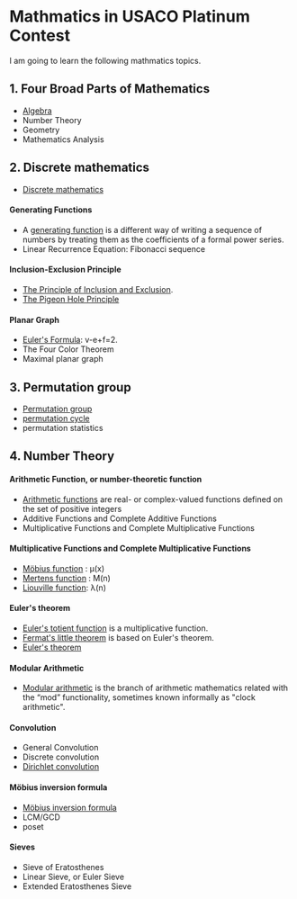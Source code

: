 # Mathmatics in USACO Platinum Contest

I am going to learn the following mathmatics topics.

## 1. Four Broad Parts of Mathematics

- [Algebra](https://en.wikipedia.org/wiki/Algebra)
- Number Theory
- Geometry
- Mathematics Analysis


## 2. Discrete mathematics
 
- [Discrete mathematics](https://en.wikipedia.org/wiki/Discrete_mathematics)

#### Generating Functions

- A [generating function](https://en.wikipedia.org/wiki/Generating_function) is a different way of writing a sequence of numbers by treating them as the coefficients of a formal power series.
- Linear Recurrence Equation: Fibonacci sequence


#### Inclusion-Exclusion Principle 

- [The Principle of Inclusion and Exclusion](https://github.com/ZeroNerodaHero/Competitive/tree/master/61-Inclusion-Exclusion).
- [The Pigeon Hole Principle](https://ocw.mit.edu/courses/electrical-engineering-and-computer-science/6-042j-mathematics-for-computer-science-spring-2015/counting/tp10-1/)

#### Planar Graph

- [Euler's Formula](https://www.youtube.com/watch?v=5ywif1Zpeo4): v-e+f=2.
- The Four Color Theorem
- Maximal planar graph


## 3. Permutation group

- [Permutation group]( https://en.wikipedia.org/wiki/Permutation_group)
- [permutation cycle](https://www.ucl.ac.uk/~ucahmto/0007_2021/1-3-permutations.html#cycles)
- permutation statistics

## 4. Number Theory

#### Arithmetic Function, or number-theoretic function

- [Arithmetic functions](https://en.wikipedia.org/wiki/Arithmetic_function) are real- or complex-valued functions defined on the set of positive integers
- Additive Functions and Complete Additive Functions
- Multiplicative Functions and Complete Multiplicative Functions

#### Multiplicative Functions and Complete Multiplicative Functions

- [Möbius function](https://en.wikipedia.org/wiki/M%C3%B6bius_function) : μ(x)
- [Mertens function](https://en.wikipedia.org/wiki/Mertens_function) : M(n)
- [Liouville function](https://en.wikipedia.org/wiki/Liouville_function): λ(n)


#### Euler's theorem

- [Euler's totient function]( https://en.wikipedia.org/wiki/Euler%27s_totient_function) is a multiplicative function.
- [Fermat's little theorem]( https://en.wikipedia.org/wiki/Fermat%27s_little_theorem) is based on Euler's theorem.
- [Euler's theorem](https://en.wikipedia.org/wiki/Euler's_theorem)

#### Modular Arithmetic

- [Modular arithmetic](https://en.wikipedia.org/wiki/Modular_arithmetic) is the branch of arithmetic mathematics related with the “mod” functionality, sometimes known informally as "clock arithmetic".

#### Convolution

- General Convolution
- Discrete convolution
- [Dirichlet convolution]( https://en.wikipedia.org/wiki/Dirichlet_convolution)

#### Möbius inversion formula 

- [Möbius inversion formula](https://en.wikipedia.org/wiki/M%C3%B6bius_inversion_formula)
- LCM/GCD
- poset

#### Sieves

- Sieve of Eratosthenes
- Linear Sieve, or Euler Sieve
- Extended Eratosthenes Sieve


